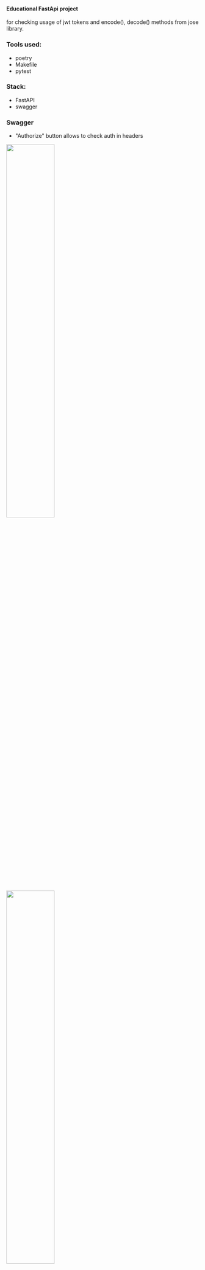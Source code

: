 #### Educational FastApi project 
for checking usage of jwt tokens and encode(), decode() methods from jose library.


### Tools used:
- poetry
- Makefile
- pytest

### Stack:
- FastAPI
- swagger

### Swagger
- "Authorize" button allows to check auth in headers
<img src="https://github.com/user-attachments/assets/cbb4a840-2ec3-4999-b97c-94a03152d992" width="50%">
<img src="https://github.com/user-attachments/assets/bbd9bcd0-db5b-4692-8ca6-f77fa4bc25b4" width="50%">



### Topics to study:
- Dependencies `from fastapi import Depends`
- Creating tokens `token = jwt.encode(claims=data_to_encode, key=key)`
- Passsing tokens through headers `token = request.headers.get("client_secret")`
- Passing headers in pytest ```response = client.post(url + f"?username={username}&password={password}", 
        headers={"Authorization": "bearer xxx", "client_secret": token})```
- Usage of password hashing ```from passlib.context import CryptContext ...
hasher = CryptContext(schemes=["sha256_crypt", "md5_crypt", "des_crypt"])
...hasher.verify("my-password", hashed_password_from_db)```
- Passing headers by curl 
```

example of a request 

curl -X 'POST' \
  'http://0.0.0.0:8000/v1/?username=joe&password=123' \
  -H 'accept: application/json' \
  -d '' -H 'Authorization:bearer xxx' \
  -H 'client_secret:eyJhbGciOiJIUzI1NiIsInR5cCI6IkpXVCJ9.eyJ1c2VybmFtZSI6ImpvZSIsImV4cGlyZSI6IjIwMjUtMDEtMjRUMTQ6Mjg6MDMuMDM2NzI0KzAwOjAwIn0.GTphQVoUy6eBX14hx2UPXv6-4u4tbrgUEWLEHXGLFho'
```
